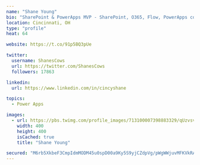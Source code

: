 ```yaml
---
name: "Shane Young"
bio: "SharePoint & PowerApps MVP - SharePoint, O365, Flow, PowerApps consulting? @PowerApps911 | Pure Snark? You found it."
location: Cincinnati, OH
type: "profile"
heat: 64

website: https://t.co/91p5BQ3pUe

twitter:
  username: ShanesCows
  url: https://twitter.com/ShanesCows
  followers: 17863

linkedin:
  url: https://www.linkedin.com/in/cincyshane

topics:
  - Power Apps

images:
  - url: https://pbs.twimg.com/profile_images/713100007398883329/qUzvsvQ3_400x400.jpg
    width: 400
    height: 400
    isCached: true
    title: "Shane Young"

secured: "M6rb5XkbeF3CmpIdmMODM45u0spD00a9Ky5S9yjCZdpVg/pWgWWjuvMFKVkRAKsc7Y1dajANT//1twi5HoDUaHzeVq7AmlIjJ+xcO/GGVnYxf5LBqXXJ0G/f2MhlTkEVzv+zahVIMeD6knO8fRztPWk1mOdJypghYXWLmCxdMiSzYXNKw+/Fe1AYzrtWv/bNq2oKt38ODLs3l1tvQ/IRlPz+qhjyGGtQEebkcqKWkx1bVK9+InsKznXLXpEKBgyt7DcfkXZ+Kgm+jHEx47WR1yWjAW+k+1UsJgk4UPlABNURICIPeDncAMM2Qo2RH8QoVKvUkSpXMmCVE1n0pruzUwb/GxB5K88RNEHPqsxbSPmPaFNPHWxaQDxG+PMNigh6HWz9pbqYZsL7mybn6bN70E+jcDCkHHY2AnpifSapDjg=;bVYBz+lOEjxHk2hSfFADbA=="
---
```


